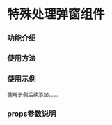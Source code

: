 # 特殊处理弹窗组件 #


### 功能介绍 ### 


   
  

### 使用方法 ###

     


### 使用示例 ###
    使用示例后续添加。。。。





### props参数说明 ###

     